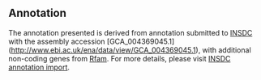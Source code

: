 
Annotation
----------

The annotation presented is derived from annotation submitted to
[INSDC](http://www.insdc.org) with the assembly accession [GCA\_004369045.1]
(http://www.ebi.ac.uk/ena/data/view/GCA_004369045.1),
with additional non-coding genes from
[Rfam](http://rfam.xfam.org/). For more details, please visit [INSDC
annotation import](http://ensemblgenomes.org/info/data/insdc_annotation).
